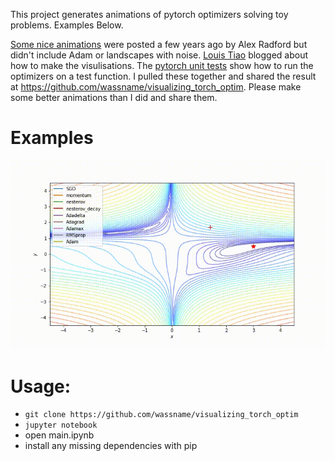 This project generates animations of pytorch optimizers solving toy problems. Examples Below.

[Some nice animations](http://www.denizyuret.com/2015/03/alec-radfords-animations-for.html) were posted a few years ago by Alex Radford but didn't include Adam or landscapes with noise.  [Louis Tiao](http://louistiao.me/notes/visualizing-and-animating-optimization-algorithms-with-matplotlib/) blogged about how to make the visulisations. The [pytorch unit tests](https://github.com/pytorch/pytorch/blob/master/test/test_optim.py) show how to run the optimizers on a test function. I pulled these together and shared the result at https://github.com/wassname/visualizing_torch_optim. Please make some better animations than I did and share them.

# Examples

![](docs/videos/beales.gif)

# Usage:

- `git clone https://github.com/wassname/visualizing_torch_optim`
- `jupyter notebook`
- open main.ipynb
- install any missing dependencies with pip
